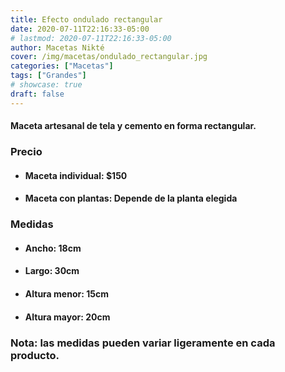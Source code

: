 ```yaml
---
title: Efecto ondulado rectangular
date: 2020-07-11T22:16:33-05:00
# lastmod: 2020-07-11T22:16:33-05:00
author: Macetas Nikté
cover: /img/macetas/ondulado_rectangular.jpg
categories: ["Macetas"]
tags: ["Grandes"]
# showcase: true
draft: false
---
```


#### Maceta artesanal de tela y cemento en forma rectangular. 

###  Precio
- #### Maceta individual: $150
- #### Maceta con plantas: Depende de la planta elegida

### Medidas
- #### Ancho: 18cm
- #### Largo: 30cm
- #### Altura menor: 15cm
- #### Altura mayor: 20cm
### Nota: las medidas pueden variar ligeramente en cada producto.
<!--more-->
